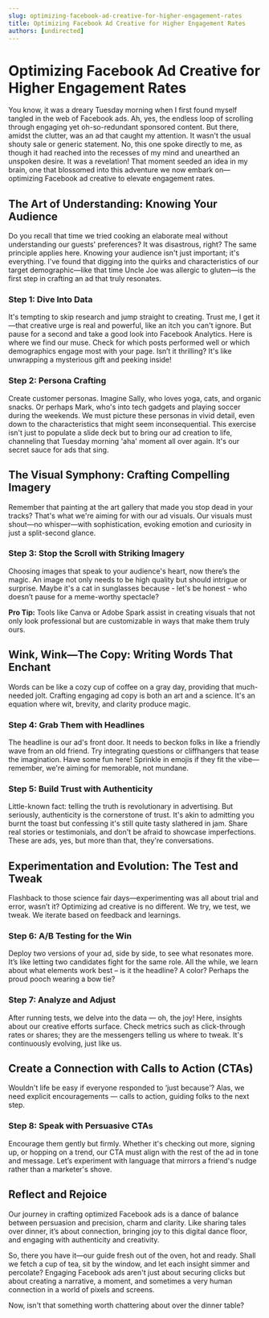 ```yaml
---
slug: optimizing-facebook-ad-creative-for-higher-engagement-rates
title: Optimizing Facebook Ad Creative for Higher Engagement Rates
authors: [undirected]
---
```



# Optimizing Facebook Ad Creative for Higher Engagement Rates

You know, it was a dreary Tuesday morning when I first found myself tangled in the web of Facebook ads. Ah, yes, the endless loop of scrolling through engaging yet oh-so-redundant sponsored content. But there, amidst the clutter, was an ad that caught my attention. It wasn't the usual shouty sale or generic statement. No, this one spoke directly to me, as though it had reached into the recesses of my mind and unearthed an unspoken desire. It was a revelation! That moment seeded an idea in my brain, one that blossomed into this adventure we now embark on—optimizing Facebook ad creative to elevate engagement rates.

## The Art of Understanding: Knowing Your Audience

Do you recall that time we tried cooking an elaborate meal without understanding our guests' preferences? It was disastrous, right? The same principle applies here. Knowing your audience isn't just important; it's everything. I've found that digging into the quirks and characteristics of our target demographic—like that time Uncle Joe was allergic to gluten—is the first step in crafting an ad that truly resonates.

### **Step 1: Dive Into Data**

It's tempting to skip research and jump straight to creating. Trust me, I get it—that creative urge is real and powerful, like an itch you can't ignore. But pause for a second and take a good look into Facebook Analytics. Here is where we find our muse. Check for which posts performed well or which demographics engage most with your page. Isn’t it thrilling? It's like unwrapping a mysterious gift and peeking inside! 

### **Step 2: Persona Crafting**

Create customer personas. Imagine Sally, who loves yoga, cats, and organic snacks. Or perhaps Mark, who's into tech gadgets and playing soccer during the weekends. We must picture these personas in vivid detail, even down to the characteristics that might seem inconsequential. This exercise isn't just to populate a slide deck but to bring our ad creation to life, channeling that Tuesday morning 'aha' moment all over again. It's our secret sauce for ads that sing.

## The Visual Symphony: Crafting Compelling Imagery

Remember that painting at the art gallery that made you stop dead in your tracks? That's what we're aiming for with our ad visuals. Our visuals must shout—no whisper—with sophistication, evoking emotion and curiosity in just a split-second glance.

### **Step 3: Stop the Scroll with Striking Imagery**

Choosing images that speak to your audience's heart, now there’s the magic. An image not only needs to be high quality but should intrigue or surprise. Maybe it's a cat in sunglasses because - let's be honest - who doesn’t pause for a meme-worthy spectacle?

**Pro Tip:** Tools like Canva or Adobe Spark assist in creating visuals that not only look professional but are customizable in ways that make them truly ours.

## Wink, Wink—The Copy: Writing Words That Enchant

Words can be like a cozy cup of coffee on a gray day, providing that much-needed jolt. Crafting engaging ad copy is both an art and a science. It's an equation where wit, brevity, and clarity produce magic.

### **Step 4: Grab Them with Headlines**

The headline is our ad's front door. It needs to beckon folks in like a friendly wave from an old friend. Try integrating questions or cliffhangers that tease the imagination. Have some fun here! Sprinkle in emojis if they fit the vibe—remember, we're aiming for memorable, not mundane.

### **Step 5: Build Trust with Authenticity**

Little-known fact: telling the truth is revolutionary in advertising. But seriously, authenticity is the cornerstone of trust. It's akin to admitting you burnt the toast but confessing it's still quite tasty slathered in jam. Share real stories or testimonials, and don't be afraid to showcase imperfections. These are ads, yes, but more than that, they're conversations.

## Experimentation and Evolution: The Test and Tweak

Flashback to those science fair days—experimenting was all about trial and error, wasn’t it? Optimizing ad creative is no different. We try, we test, we tweak. We iterate based on feedback and learnings.

### **Step 6: A/B Testing for the Win**

Deploy two versions of your ad, side by side, to see what resonates more. It’s like letting two candidates fight for the same role. All the while, we learn about what elements work best – is it the headline? A color? Perhaps the proud pooch wearing a bow tie?

### **Step 7: Analyze and Adjust**

After running tests, we delve into the data — oh, the joy! Here, insights about our creative efforts surface. Check metrics such as click-through rates or shares; they are the messengers telling us where to tweak. It's continuously evolving, just like us.

## Create a Connection with Calls to Action (CTAs)

Wouldn't life be easy if everyone responded to ‘just because’? Alas, we need explicit encouragements — calls to action, guiding folks to the next step.

### **Step 8: Speak with Persuasive CTAs**

Encourage them gently but firmly. Whether it's checking out more, signing up, or hopping on a trend, our CTA must align with the rest of the ad in tone and message. Let’s experiment with language that mirrors a friend's nudge rather than a marketer's shove. 

## Reflect and Rejoice

Our journey in crafting optimized Facebook ads is a dance of balance between persuasion and precision, charm and clarity. Like sharing tales over dinner, it’s about connection, bringing joy to this digital dance floor, and engaging with authenticity and creativity.

So, there you have it—our guide fresh out of the oven, hot and ready. Shall we fetch a cup of tea, sit by the window, and let each insight simmer and percolate? Engaging Facebook ads aren't just about securing clicks but about creating a narrative, a moment, and sometimes a very human connection in a world of pixels and screens.

Now, isn't that something worth chattering about over the dinner table?